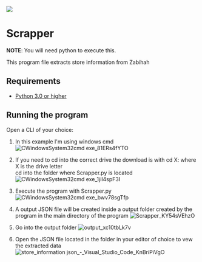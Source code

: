 ![](https://github.com/mmilten/SCrapper/tree/main)
# Scrapper #
 
**NOTE**: You will need python to execute this.


This program file extracts store information from Zabihah

## Requirements ##
* [Python 3.0 or higher](https://www.python.org/downloads/)

## Running the program ##

Open a CLI of your choice:
1. In this example I'm using windows cmd
![CWindowsSystem32cmd exe_81ERs4fYTO](https://github.com/user-attachments/assets/2bfb02dd-5a3a-4520-abc7-166c6e240432)

2. If you need to cd into the correct drive the download is with cd X: where X is the drive letter\
cd into the folder where Scrapper.py is located
![CWindowsSystem32cmd exe_1jiI4spF3I](https://github.com/user-attachments/assets/23c0558f-4582-4aa0-b2e8-6e9a6461f182)

3. Execute the program with Scrapper.py
![CWindowsSystem32cmd exe_bwv78sgTfp](https://github.com/user-attachments/assets/3608d619-9497-4454-93d4-62e9e74df114)

4. A output JSON file will be created inside a output folder created by the program in the main directory of the program
![Scrapper_KY54sVEhzO](https://github.com/user-attachments/assets/4ff21978-8435-4642-8f48-73cefec799f5)

5. Go into the output folder
![output_xc10tbLk7v](https://github.com/user-attachments/assets/fc108327-bced-4d32-b28f-78a863870a8d)

7. Open the JSON file located in the folder in your editor of choice to vew the extracted data
![store_information json_-_Visual_Studio_Code_KnBriPiVgO](https://github.com/user-attachments/assets/71d3f068-0878-4bd2-a0c4-c0427b983ed9) 




